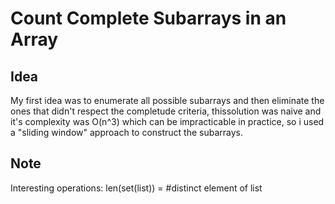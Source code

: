 # Count Complete Subarrays in an Array


## Idea

My first idea was to enumerate all possible subarrays and then eliminate the ones that didn't respect the completude criteria, thissolution was naive and it's complexity was O(n^3) which can be impracticable in practice, so i used a "sliding window" approach to construct the subarrays.


## Note

Interesting operations: len(set(list)) = #distinct element of list
